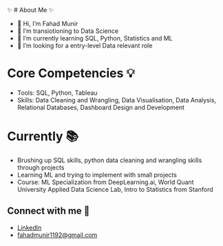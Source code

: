:sparkles: # About Me :sparkles:
- 👋 Hi, I’m Fahad Munir
- 👀 I’m transiotioning to Data Science
- 🌱 I’m currently learning SQL, Python, Statistics and ML
- 💞️ I’m looking for a entry-level Data relevant role

# Core Competencies :bulb:

- Tools: SQL, Python, Tableau
- Skills: Data Cleaning and Wrangling, Data Visualisation, Data Analysis, Relational Databases, Dashboard Design and Development

# Currently :books:

- Brushing up SQL skills, python data cleaning and wrangling skills through projects
- Learning ML and trying to implement with small projects
- Course: ML Specialization from DeepLearning.ai, World Quant University Applied Data Science Lab, Intro to Statistics from Stanford

## Connect with me :handshake:
- [LinkedIn](https:https://www.linkedin.com/in/fahad-munir-2404865b/)
- fahadmunir1192@gmail.com

<!---
Fahad1192/Fahad1192 is a ✨ special ✨ repository because its `README.md` (this file) appears on your GitHub profile.
You can click the Preview link to take a look at your changes.
--->
